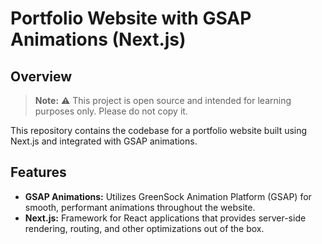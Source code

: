 # Portfolio Website with GSAP Animations (Next.js)

## Overview

> **Note:** ⚠️ This project is open source and intended for learning purposes only. Please do not copy it.

This repository contains the codebase for a portfolio website built using Next.js and integrated with GSAP animations.

## Features

- **GSAP Animations:** Utilizes GreenSock Animation Platform (GSAP) for smooth, performant animations throughout the website.
- **Next.js:** Framework for React applications that provides server-side rendering, routing, and other optimizations out of the box.
